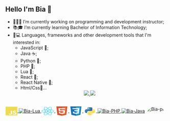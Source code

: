 ## Hello I'm Bia 📌

* 💼👨‍💻 I’m currently working on programming and development instructor;
* 📚🎓 I’m currently learning Bachelor of Information Technology;
* 🧮💻 Languages, frameworks and other development tools that I'm interested in:
    - JavaScript 💛;
    - Java ☕;
    - Python 🐍;
    - PHP 🐘;
    - Lua 🌚;
    - React 📱;
    - React Native 📲;
    - Html/Css🎫...
    <div align="center">
  <a href="https://github.com/BiatrizR">
  <img height="180em" src="https://github-readme-stats.vercel.app/api?username=BiatrizR&show_icons=true&theme=onedark&include_all_commits=true&count_private=true"/>
  <img height="180em" src="https://github-readme-stats.vercel.app/api/top-langs/?username=BiatrizR&layout=compact&langs_count=7&theme=onedark"/>
</div>
  <div style="display: inline_block"><br>
  <img align="center" alt="Bia-Js" height="28" width="38" src="https://raw.githubusercontent.com/devicons/devicon/master/icons/javascript/javascript-plain.svg">
  <img align="center" alt="Bia-Lua" height="32" width="42" src="https://cdn.jsdelivr.net/gh/devicons/devicon/icons/lua/lua-original-wordmark.svg">
  <img align="center" alt="Bia-React" height="30" width="40" src="https://raw.githubusercontent.com/devicons/devicon/master/icons/react/react-original.svg">
  <img align="center" alt="Bia-HTML" height="30" width="40" src="https://raw.githubusercontent.com/devicons/devicon/master/icons/html5/html5-original.svg">
  <img align="center" alt="Bia-CSS" height="30" width="40" src="https://raw.githubusercontent.com/devicons/devicon/master/icons/css3/css3-original.svg">
  <img align="center" alt="Bia-Python" height="30" width="40" src="https://raw.githubusercontent.com/devicons/devicon/master/icons/python/python-original.svg">
  <img align="center" alt="Bia-PHP" height="40" width="50" src="https://cdn.jsdelivr.net/gh/devicons/devicon/icons/php/php-plain.svg">
  <img align="center" alt="Bia-Java" height="40" width="50" src="https://cdn.jsdelivr.net/gh/devicons/devicon/icons/java/java-original-wordmark.svg">
  
      
  <img align="right" alt="Bia-pic" height="150" style="border-radius:50px;" src="file:///C:/Users/Lenovo/Downloads/AvatarMaker.svg">
</div>
    

